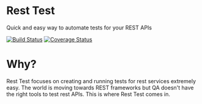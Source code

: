 # Rest Test

Quick and easy way to automate tests for your REST APIs

[![Build Status](https://travis-ci.org/prathik/microQ.svg?branch=master)](https://travis-ci.org/prathik/rest-test) [![Coverage Status](https://coveralls.io/repos/github/prathik/rest-test/badge.svg?branch=master)](https://coveralls.io/github/prathik/rest-test?branch=master)

# Why?

Rest Test focuses on creating and running tests for rest services extremely easy. The world is moving towards REST frameworks but QA doesn't have the right tools to test rest APIs. This is where Rest Test comes in.
